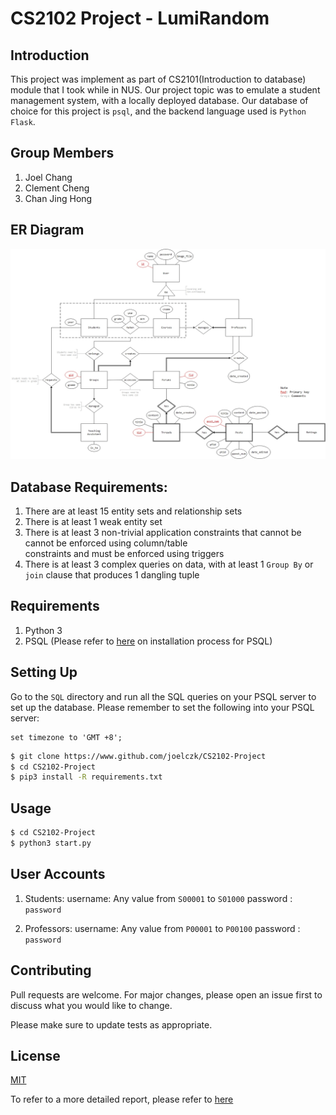 # CS2102 Project - LumiRandom
## Introduction
This project was implement as part of CS2101(Introduction to database) module that I took while in NUS. Our project topic was to emulate a student management system, with a locally deployed database. Our database of choice for this project is `psql`, and the backend language used is `Python Flask`.

## Group Members
1. Joel Chang
2. Clement Cheng
3. Chan Jing Hong

## ER Diagram
![ER Diagram](https://github.com/joelczk/CS2102-Project/blob/v1.2/ER%20Diagram.jpg)

## Database Requirements:
1. There are at least 15 entity sets and relationship sets
2. There is at least 1 weak entity set
3. There is at least 3 non-trivial application constraints that cannot be cannot be enforced using column/table\
constraints and must be enforced using triggers
4. There is at least 3 complex queries on data, with at least 1 `Group By` or `join` clause that produces 1 dangling tuple

## Requirements
1. Python 3
2. PSQL (Please refer to [here](https://www.guru99.com/download-install-postgresql.html) on installation process for PSQL)

## Setting Up
Go to the `SQL` directory and run all the SQL queries on your PSQL server to set up the database.
Please remember to set the following into your PSQL server:
```
set timezone to 'GMT +8';
```

```bash
$ git clone https://www.github.com/joelczk/CS2102-Project
$ cd CS2102-Project
$ pip3 install -R requirements.txt
```

## Usage
``` bash
$ cd CS2102-Project
$ python3 start.py
```

## User Accounts
1. Students:
username: Any value from `S00001` to `S01000`
password : `password`

2. Professors:
username: Any value from `P00001` to `P00100`
password : `password`


## Contributing
Pull requests are welcome. For major changes, please open an issue first to discuss what you would like to change.

Please make sure to update tests as appropriate.

## License
[MIT](https://choosealicense.com/licenses/mit/)

To refer to a more detailed report, please refer to [here](https://github.com/joelczk/CS2102-Project/blob/master/report/CS2102ProjectReport.pdf)
